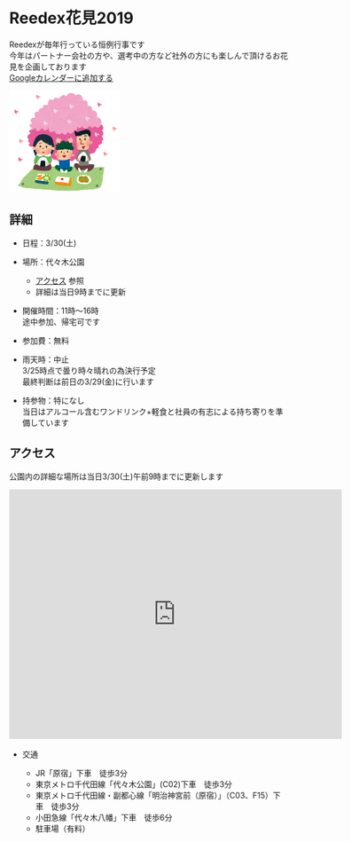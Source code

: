 # Reedex花見2019

Reedexが毎年行っている恒例行事です  
今年はパートナー会社の方や、選考中の方など社外の方にも楽しんで頂けるお花見を企画しております  
[Googleカレンダーに追加する](http://www.google.com/calendar/event?action=TEMPLATE&dates=20190311T020000Z%2F20190311T070000Z&text=REEDEX%E8%8A%B1%E8%A6%8B%40%E4%BB%A3%E3%80%85%E6%9C%A8%E5%85%AC%E5%9C%92&location=%E4%BB%A3%E3%80%85%E6%9C%A8%E5%85%AC%E5%9C%92%2C%20%E6%97%A5%E6%9C%AC%E3%80%81%E3%80%92151-0052%20%E6%9D%B1%E4%BA%AC%E9%83%BD%E6%B8%8B%E8%B0%B7%E5%8C%BA%E4%BB%A3%E3%80%85%E6%9C%A8%E7%A5%9E%E5%9C%92%E7%94%BA%EF%BC%92%E2%88%92%EF%BC%91&details=https%3A%2F%2Freedex2019springparty.github.io%2F)  

<img src="https://github.com/Reedex2019SpringParty/Reedex2019SpringParty.github.io/blob/images/hanami_family.png?raw=true" width="200px">

## 詳細

* 日程：3/30(土)
* 場所：代々木公園
    * [アクセス](#access) 参照
    * 詳細は当日9時までに更新
* 開催時間：11時～16時  
    途中参加、帰宅可です

* 参加費：無料
* 雨天時：中止  
    3/25時点で曇り時々晴れの為決行予定  
    最終判断は前日の3/29(金)に行います
* 持参物：特になし  
    当日はアルコール含むワンドリンク+軽食と社員の有志による持ち寄りを準備しています
    

## アクセス

<a name="access" />

公園内の詳細な場所は当日3/30(土)午前9時までに更新します  
<iframe src="https://www.google.com/maps/embed?pb=!1m18!1m12!1m3!1d12964.855388930497!2d139.68837863962088!3d35.671736099012975!2m3!1f0!2f0!3f0!3m2!1i1024!2i768!4f13.1!3m3!1m2!1s0x60188cb479620a33%3A0x34bcc78ce7f8bf3e!2z5Luj44CF5pyo5YWs5ZyS!5e0!3m2!1sja!2sjp!4v1552266356240" width="600" height="450" frameborder="0" style="border:0" allowfullscreen></iframe>

* 交通

    * JR「原宿」下車　徒歩3分
    * 東京メトロ千代田線「代々木公園」(C02)下車　徒歩3分
    * 東京メトロ千代田線・副都心線「明治神宮前（原宿）」（C03、F15）下  車　徒歩3分
    * 小田急線「代々木八幡」下車　徒歩6分
    * 駐車場（有料）